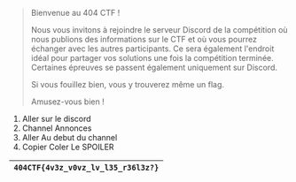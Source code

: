 > Bienvenue au 404 CTF !
> 
> Nous vous invitons à rejoindre le serveur Discord de la compétition où nous publions des informations sur le CTF et où vous pourrez échanger avec les autres participants. Ce sera également l'endroit idéal pour partager vos solutions une fois la compétition terminée. Certaines épreuves se passent également uniquement sur Discord.
> 
> Si vous fouillez bien, vous y trouverez même un flag.
> 
> Amusez-vous bien !

1. Aller sur le discord
2. Channel Annonces
3. Aller Au debut du channel
4. Copier Coler Le SPOILER
 
| `404CTF{4v3z_v0vz_lv_l35_r36l3z?}` |
|------------------------------------|
